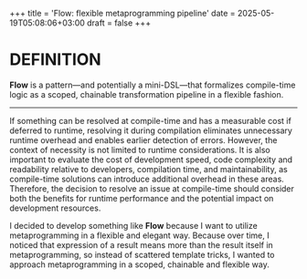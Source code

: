 +++
title = 'Flow: flexible metaprogramming pipeline'
date = 2025-05-19T05:08:06+03:00
draft = false
+++

# DEFINITION
**Flow** is a pattern—and potentially a mini-DSL—that formalizes compile-time logic as a scoped, chainable transformation pipeline in a flexible fashion.

---
If something can be resolved at compile-time and has a measurable cost if deferred to runtime, resolving it during compilation eliminates unnecessary runtime overhead and enables earlier detection of errors. However, the context of necessity is not limited to runtime considerations. It is also important to evaluate the cost of development speed, code complexity and readability relative to developers, compilation time, and maintainability, as compile-time solutions can introduce additional overhead in these areas. Therefore, the decision to resolve an issue at compile-time should consider both the benefits for runtime performance and the potential impact on development resources.

I decided to develop something like **Flow** because I want to utilize metaprogramming in a flexible and elegant way.
Because over time, I noticed that expression of a result means more than the result itself in metaprogramming, so instead of scattered template tricks, I wanted to approach metaprogramming in a scoped, chainable and flexible way.











